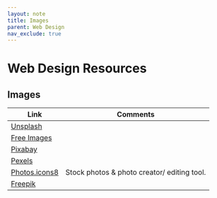 ```yaml
---
layout: note
title: Images
parent: Web Design
nav_exclude: true
---
```


# Web Design Resources
## Images

|Link | Comments
|-----------------|---------------------
| [Unsplash](https://unsplash.com/) |
| [Free Images](https://freeimages.com/) |
| [Pixabay](https://pixabay.com/) |
| [Pexels](https://pexels.com/) |
| [Photos.icons8](https://photos.icons8.com/) | Stock photos & photo creator/ editing tool.
| [Freepik](https://freepik.com) |

